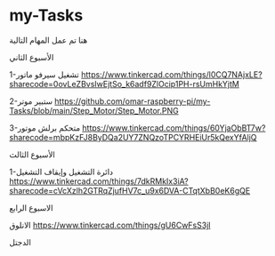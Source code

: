 # my-Tasks
هنا تم عمل المهام التالية

الأسبوع الثاني


1-تشغيل سيرفو ماتور
https://www.tinkercad.com/things/l0CQ7NAjxLE?sharecode=0ovLeZBvsIwEjtSo_k6adf9ZlOcip1PH-rsUmHkYjtM

 
2-ستبير موتر
https://github.com/omar-raspberry-pi/my-Tasks/blob/main/Step_Motor/Step_Motor.PNG

3-متحكم برلش موتور
https://www.tinkercad.com/things/60YjaObBT7w?sharecode=mbpKzFJ8ByDQa2UY7ZNQzoTPCYRHEiUr5kQexYfAljQ

الأسبوع الثالث


1-دائرة التشغيل وإيقاف التشغيل
https://www.tinkercad.com/things/7dkRMkIx3iA?sharecode=cVcXzlh2GTRqZjufHV7c_u9x6DVA-CTqtXbB0eK6gQE


الاسبوع الرابع


الانلوق
https://www.tinkercad.com/things/gU6CwFsS3jl

الدجتل 
